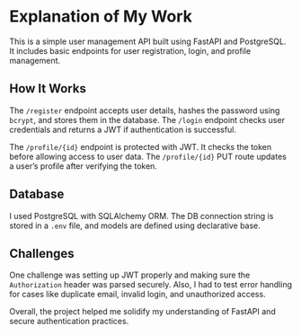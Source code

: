 # Explanation of My Work

This is a simple user management API built using FastAPI and PostgreSQL. It includes basic endpoints for user registration, login, and profile management.

## How It Works

The `/register` endpoint accepts user details, hashes the password using `bcrypt`, and stores them in the database. The `/login` endpoint checks user credentials and returns a JWT if authentication is successful.

The `/profile/{id}` endpoint is protected with JWT. It checks the token before allowing access to user data. The `/profile/{id}` PUT route updates a user’s profile after verifying the token.

## Database

I used PostgreSQL with SQLAlchemy ORM. The DB connection string is stored in a `.env` file, and models are defined using declarative base.

## Challenges

One challenge was setting up JWT properly and making sure the `Authorization` header was parsed securely. Also, I had to test error handling for cases like duplicate email, invalid login, and unauthorized access.

Overall, the project helped me solidify my understanding of FastAPI and secure authentication practices.
